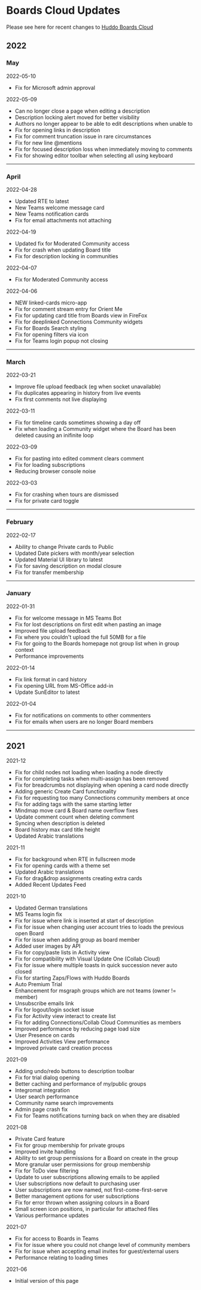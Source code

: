 # Boards Cloud Updates

Please see here for recent changes to [Huddo Boards Cloud](https://boards.huddo.com)

## 2022

### May

2022-05-10
- Fix for Microsoft admin approval

2022-05-09
- Can no longer close a page when editing a description
- Description locking alert moved for better visibility
- Authors no longer appear to be able to edit descriptions when unable to
- Fix for opening links in description
- Fix for comment truncation issue in rare circumstances
- Fix for new line @mentions
- Fix for focused description loss when immediately moving to comments
- Fix for showing editor toolbar when selecting all using keyboard

---

### April

2022-04-28
- Updated RTE to latest
- New Teams welcome message card
- New Teams notification cards
- Fix for email attachments not attaching

2022-04-19
- Updated fix for Moderated Community access
- Fix for crash when updating Board title
- Fix for description locking in communities

2022-04-07
- Fix for Moderated Community access

2022-04-06
- NEW linked-cards micro-app
- Fix for comment stream entry for Orient Me
- Fix for updating card title from Boards view in FireFox
- Fix for deeplinked Connections Community widgets
- Fix for Boards Search styling
- Fix for opening filters via icon
- Fix for Teams login popup not closing

---

### March

2022-03-21
- Improve file upload feedback (eg when socket unavailable)
- Fix duplicates appearing in history from live events
- Fix first comments not live displaying

2022-03-11
- Fix for timeline cards sometimes showing a day off
- Fix when loading a Community widget where the Board has been deleted causing an inifinite loop

2022-03-09
- Fix for pasting into edited comment clears comment
- Fix for loading subscriptions
- Reducing browser console noise

2022-03-03
- Fix for crashing when tours are dismissed
- Fix for private card toggle

---

### February

2022-02-17
- Ability to change Private cards to Public
- Updated Date pickers with month/year selection
- Updated Material UI library to latest
- Fix for saving description on modal closure
- Fix for transfer membership

---

### January

2022-01-31
- Fix for welcome message in MS Teams Bot
- Fix for lost descriptions on first edit when pasting an image
- Improved file upload feedback
- Fix where you couldn't upload the full 50MB for a file
- Fix for going to the Boards homepage not group list when in group context
- Performance improvements

2022-01-14
- Fix link format in card history
- Fix opening URL from MS-Office add-in
- Update SunEditor to latest

2022-01-04
- Fix for notifications on comments to other commenters
- Fix for emails when users are no longer Board members

---

## 2021

2021-12
- Fix for child nodes not loading when loading a node directly
- Fix for completing tasks when multi-assign has been removed
- Fix for breadcrumbs not displaying when opening a card node directly
- Adding generic Create Card functionality
- Fix for requesting too many Connections community members at once
- Fix for adding tags with the same starting letter
- Mindmap move card & Board name overflow fixes
- Update comment count when deleting comment
- Syncing when description is deleted
- Board history max card title height
- Updated Arabic translations

2021-11
- Fix for background when RTE in fullscreen mode
- Fix for opening cards with a theme set
- Updated Arabic translations
- Fix for drag&drop assignments creating extra cards
- Added Recent Updates Feed

2021-10
- Updated German translations
- MS Teams login fix
- Fix for issue where link is inserted at start of description
- Fix for issue when changing user account tries to loads the previous open Board
- Fix for issue when adding group as board member
- Added user images by API
- Fix for copy/paste lists in Activity view
- Fix for compatibility with Visual Update One (Collab Cloud)
- Fix for issue where multiple toasts in quick succession never auto closed
- Fix for starting Zaps/Flows with Huddo Boards
- Auto Premium Trial
- Enhancement for msgraph groups which are not teams (owner != member)
- Unsubscribe emails link
- Fix for logout/login socket issue
- Fix for Activity view interact to create list
- Fix for adding Connections/Collab Cloud Communities as members
- Improved performance by reducing page load size
- User Presence on cards
- Improved Activities View performance
- Improved private card creation process

2021-09
- Adding undo/redo buttons to description toolbar
- Fix for trial dialog opening
- Better caching and performance of my/public groups
- Integromat integration
- User search performance
- Community name search improvements
- Admin page crash fix
- Fix for Teams notifications turning back on when they are disabled

2021-08
- Private Card feature
- Fix for group membership for private groups
- Improved invite handling
- Ability to set group permissions for a Board on create in the group
- More granular user permissions for group membership
- Fix for ToDo view filtering
- Update to user subscriptions allowing emails to be applied
- User subscriptions now default to purchasing user
- User subscriptions are now named, not first-come-first-serve
- Better management options for user subscriptions
- Fix for error thrown when assigning colours in a Board
- Small screen icon positions, in particular for attached files
- Various performance updates

2021-07
- Fix for access to Boards in Teams
- Fix for issue where you could not change level of community members
- Fix for issue when accepting email invites for guest/external users
- Performance relating to loading times

2021-06
- Initial version of this page
